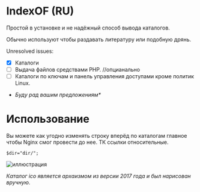 # IndexOF (RU)

Простой в установке и не надёжный способ вывода каталогов.

Обычно используют чтобы раздавать литературу или подобную дрянь.


Unresolved issues:
- [x] Каталоги
- [ ] Выдача файлов средствами PHP. //опцианально
- [ ] Каталоги по ключам и панель управления доступами кроме политик Linux.
- _Буду рад вашим предложениям*_

# Использование
Вы можете как угодно изменять строку вперёд по каталогам главное чтобы Nginx смог провести до нее. ТК ссылки относительные.
```
$dir="dir/"; 
```  
![иллюстрация](https://sun9-58.userapi.com/IYosqYcl_LxQvbutguLCLKajJ7j9Mq1j3U0Y7g/3K9ZJ3zzrPA.jpg)

_Каталог ico является архаизмом из версии 2017 года и был нарисован вручную._